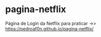 # pagina-netflix
 Página de Login da Netflix para praticar 
->> https://pedroaf0n.github.io/pagina-netflix/
